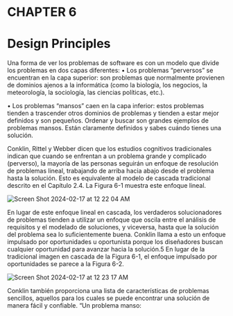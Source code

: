 # CHAPTER 6
# Design Principles

Una forma de ver los problemas de software es con un modelo que divide los problemas en dos capas diferentes:
• Los problemas “perversos” se encuentran en la capa superior: son problemas que normalmente provienen de dominios ajenos a la informática (como la biología, los negocios, la meteorología, la sociología, las ciencias políticas, etc.).

• Los problemas “mansos” caen en la capa inferior: estos problemas tienden a trascender otros dominios de problemas y tienden a estar mejor definidos y son pequeños. Ordenar y buscar son grandes ejemplos de problemas mansos. Están claramente definidos y sabes cuándo tienes una solución. 

Conklin, Rittel y Webber dicen que los estudios cognitivos tradicionales indican que cuando se enfrentan a un problema grande y complicado (perverso), la mayoría de las personas seguirán un enfoque de resolución de problemas lineal, trabajando de arriba hacia abajo desde el problema hasta la solución. Esto es equivalente al modelo de cascada tradicional descrito en el Capítulo 2.4. La Figura 6-1 muestra este enfoque lineal.

![Screen Shot 2024-02-17 at 12 22 04 AM](https://github.com/swlozano/Software-Development-Design-and-Coding-With-Patterns-Debugging-Unit-Testing-and-Refactoring/assets/7098685/320a707c-f2df-41ca-9344-8a72a5d25dcd)

En lugar de este enfoque lineal en cascada, los verdaderos solucionadores de problemas tienden a utilizar un enfoque que oscila entre el análisis de requisitos y el modelado de soluciones, y viceversa, hasta que la solución del problema sea lo suficientemente buena. Conklin llama a esto un enfoque impulsado por oportunidades u oportunista porque los diseñadores buscan cualquier oportunidad para avanzar hacia la solución.5 En lugar de la tradicional imagen en cascada de la Figura 6-1, el enfoque impulsado por oportunidades se parece a la Figura 6-2.

![Screen Shot 2024-02-17 at 12 23 17 AM](https://github.com/swlozano/Software-Development-Design-and-Coding-With-Patterns-Debugging-Unit-Testing-and-Refactoring/assets/7098685/4e5f5194-7332-45a1-ae1d-bd485dde42e4)

Conklin también proporciona una lista de características de problemas sencillos, aquellos para los cuales se puede encontrar una solución de manera fácil y confiable. “Un problema manso:




